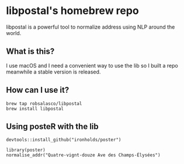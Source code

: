 # libpostal's homebrew repo

libpostal is a powerful tool to normalize address using NLP around the world.

## What is this?

I use macOS and I need a convenient way to use the lib so I built a repo meanwhile a stable version is released.
 
## How can I use it?

```
brew tap robsalasco/libpostal
brew install libpostal
```
## Using posteR with the lib

```
devtools::install_github("ironholds/poster")

library(poster)
normalise_addr("Quatre-vignt-douze Ave des Champs-Élysées")
